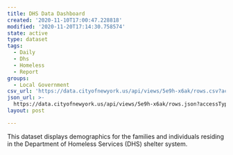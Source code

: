 ```yaml
---
title: DHS Data Dashboard
created: '2020-11-10T17:00:47.228818'
modified: '2020-11-20T17:14:30.758574'
state: active
type: dataset
tags:
  - Daily
  - Dhs
  - Homeless
  - Report
groups:
  - Local Government
csv_url: 'https://data.cityofnewyork.us/api/views/5e9h-x6ak/rows.csv?accessType=DOWNLOAD'
json_url: >-
  https://data.cityofnewyork.us/api/views/5e9h-x6ak/rows.json?accessType=DOWNLOAD
layout: post

---
```

This dataset displays demographics for the families and individuals residing in the Department of Homeless Services (DHS) shelter system.
